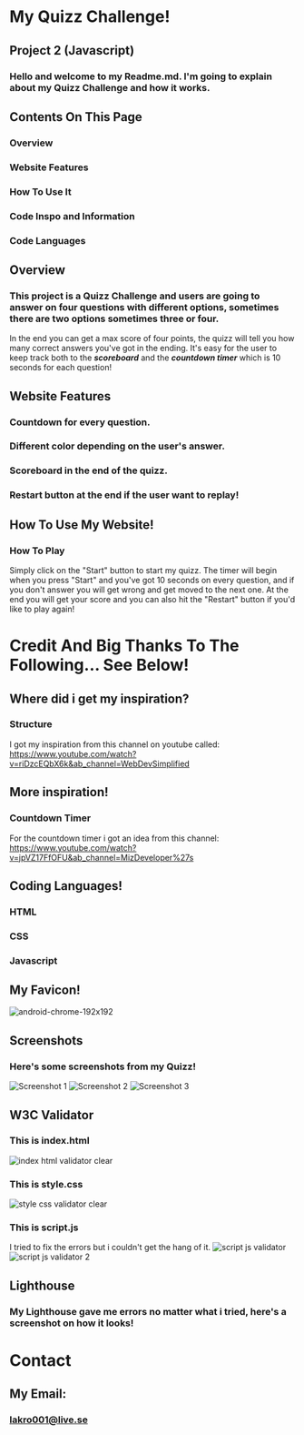 # My Quizz Challenge!
## Project 2 (Javascript)

### Hello and welcome to my Readme.md. I'm going to explain about my Quizz Challenge and how it works.


## Contents On This Page

### Overview
### Website Features
### How To Use It
### Code Inspo and Information
### Code Languages

## Overview 
### This project is a Quizz Challenge and users are going to answer on four questions with different options, sometimes there are two options sometimes three or four.
In the end you can get a max score of four points, the quizz will tell you how many correct answers you've got in the ending.
It's easy for the user to keep track both to the ***scoreboard*** and the ***countdown timer*** which is 10 seconds for each question!


## Website Features

### Countdown for every question.
### Different color depending on the user's answer.
### Scoreboard in the end of the quizz.
### Restart button at the end if the user want to replay!


## How To Use My Website!
### How To Play
Simply click on the "Start" button to start my quizz.
The timer will begin when you press "Start" and you've got 10 seconds on every question, and if you don't answer you will get wrong and get moved to the next one.
At the end you will get your score and you can also hit the "Restart" button if you'd like to play again!


# Credit And Big Thanks To The Following... See Below!
## Where did i get my inspiration?
### Structure
I got my inspiration from this channel on youtube called:  https://www.youtube.com/watch?v=riDzcEQbX6k&ab_channel=WebDevSimplified

## More inspiration!
### Countdown Timer
For the countdown timer i got an idea from this channel: https://www.youtube.com/watch?v=jpVZ17FfOFU&ab_channel=MizDeveloper%27s


## Coding Languages!
### HTML

### CSS

### Javascript




## My Favicon!
![android-chrome-192x192](https://github.com/Oscar5p/Quizz-Challenge/assets/166016267/98dce591-9753-4638-84d7-782720e36915)


## Screenshots
### Here's some screenshots from my Quizz!
![Screenshot 1](https://github.com/Oscar5p/Quizz-Challenge/assets/166016267/640dc825-97b0-4a53-89f5-d0471c97c1d1)
![Screenshot 2](https://github.com/Oscar5p/Quizz-Challenge/assets/166016267/7c9601c5-42bd-4f4c-a5c5-cf457c590597)
![Screenshot 3](https://github.com/Oscar5p/Quizz-Challenge/assets/166016267/f344d93d-c253-4727-a4df-f1c50b0e4fb7)



## W3C Validator

### This is index.html
![index html validator clear](https://github.com/Oscar5p/Quizz-Challenge/assets/166016267/5b15aefc-d958-4cfa-b891-6183433f8902)
### This is style.css
![style css validator clear](https://github.com/Oscar5p/Quizz-Challenge/assets/166016267/f0557151-3080-4781-9b13-5aa636a3a1a0)
### This is script.js
I tried to fix the errors but i couldn't get the hang of it.
![script js validator](https://github.com/Oscar5p/Quizz-Challenge/assets/166016267/ebf69da6-83dd-4af6-a679-da0191c6bd0b)
![script js validator 2](https://github.com/Oscar5p/Quizz-Challenge/assets/166016267/030f9ed1-fed4-460b-b90f-8abac184ebe7)




## Lighthouse 
### My Lighthouse gave me errors no matter what i tried, here's a screenshot on how it looks!

# Contact
## My Email:
### lakro001@live.se


